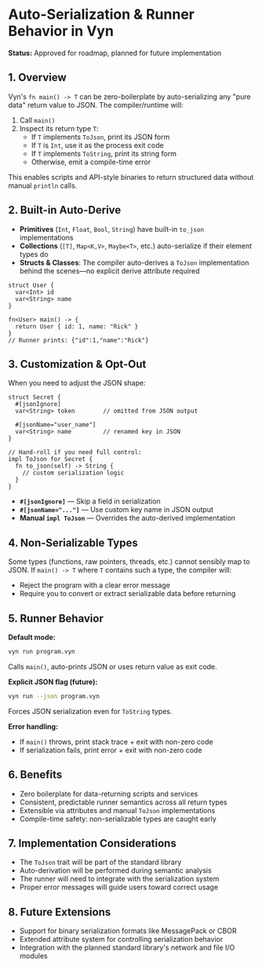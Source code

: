 # Auto-Serialization & Runner Behavior in Vyn

**Status:** Approved for roadmap, planned for future implementation

## 1. Overview

Vyn's `fn main() -> T` can be zero-boilerplate by auto-serializing any "pure data" return value to JSON. The compiler/runtime will:

1. Call `main()`
2. Inspect its return type `T`:
   - If `T` implements `ToJson`, print its JSON form
   - If `T` is `Int`, use it as the process exit code
   - If `T` implements `ToString`, print its string form
   - Otherwise, emit a compile-time error

This enables scripts and API-style binaries to return structured data without manual `println` calls.

## 2. Built-in Auto-Derive

- **Primitives** (`Int`, `Float`, `Bool`, `String`) have built-in `to_json` implementations
- **Collections** (`[T]`, `Map<K,V>`, `Maybe<T>`, etc.) auto-serialize if their element types do
- **Structs & Classes**: The compiler auto-derives a `ToJson` implementation behind the scenes—no explicit derive attribute required

```vyn
struct User {
  var<Int> id
  var<String> name
}

fn<User> main() -> {
  return User { id: 1, name: "Rick" }
}
// Runner prints: {"id":1,"name":"Rick"}
```

## 3. Customization & Opt-Out

When you need to adjust the JSON shape:

```vyn
struct Secret {
  #[jsonIgnore]
  var<String> token        // omitted from JSON output

  #[jsonName="user_name"]
  var<String> name         // renamed key in JSON
}

// Hand-roll if you need full control:
impl ToJson for Secret {
  fn to_json(self) -> String {
    // custom serialization logic
  }
}
```

- **`#[jsonIgnore]`** — Skip a field in serialization
- **`#[jsonName="..."]`** — Use custom key name in JSON output
- **Manual `impl ToJson`** — Overrides the auto-derived implementation

## 4. Non-Serializable Types

Some types (functions, raw pointers, threads, etc.) cannot sensibly map to JSON. If `main() -> T` where `T` contains such a type, the compiler will:

- Reject the program with a clear error message
- Require you to convert or extract serializable data before returning

## 5. Runner Behavior

**Default mode:**
```bash
vyn run program.vyn
```
Calls `main()`, auto-prints JSON or uses return value as exit code.

**Explicit JSON flag (future):**
```bash
vyn run --json program.vyn
```
Forces JSON serialization even for `ToString` types.

**Error handling:**
- If `main()` throws, print stack trace + exit with non-zero code
- If serialization fails, print error + exit with non-zero code

## 6. Benefits

- Zero boilerplate for data-returning scripts and services
- Consistent, predictable runner semantics across all return types
- Extensible via attributes and manual `ToJson` implementations
- Compile-time safety: non-serializable types are caught early

## 7. Implementation Considerations

- The `ToJson` trait will be part of the standard library
- Auto-derivation will be performed during semantic analysis
- The runner will need to integrate with the serialization system
- Proper error messages will guide users toward correct usage

## 8. Future Extensions

- Support for binary serialization formats like MessagePack or CBOR
- Extended attribute system for controlling serialization behavior
- Integration with the planned standard library's network and file I/O modules
